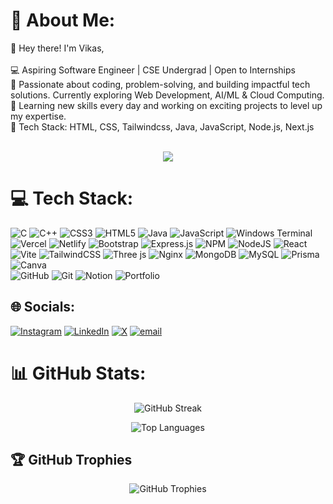 # 💫 About Me:
👋 Hey there! I'm Vikas,<br><br>💻 Aspiring Software Engineer | CSE Undergrad | Open to Internships<br>🚀 Passionate about coding, problem-solving, and building impactful tech solutions. Currently exploring Web Development, AI/ML & Cloud Computing.<br>🌱 Learning new skills every day and working on exciting projects to level up my expertise.<br>📌 Tech Stack: HTML, CSS, Tailwindcss, Java, JavaScript, Node.js, Next.js <br><br>

<p align="center">
  <img src="https://quotes-github-readme.vercel.app/api?type=horizontal&theme=radical" />
</p>

# 💻 Tech Stack:
![C](https://img.shields.io/badge/c-%2300599C.svg?style=for-the-badge&logo=c&logoColor=white) 
![C++](https://img.shields.io/badge/c++-%2300599C.svg?style=for-the-badge&logo=c%2B%2B&logoColor=white) 
![CSS3](https://img.shields.io/badge/css3-%231572B6.svg?style=for-the-badge&logo=css3&logoColor=white) 
![HTML5](https://img.shields.io/badge/html5-%23E34F26.svg?style=for-the-badge&logo=html5&logoColor=white) 
![Java](https://img.shields.io/badge/java-%23ED8B00.svg?style=for-the-badge&logo=openjdk&logoColor=white) 
![JavaScript](https://img.shields.io/badge/javascript-%23323330.svg?style=for-the-badge&logo=javascript&logoColor=%23F7DF1E) 
![Windows Terminal](https://img.shields.io/badge/Windows%20Terminal-%234D4D4D.svg?style=for-the-badge&logo=windows-terminal&logoColor=white) 
![Vercel](https://img.shields.io/badge/vercel-%23000000.svg?style=for-the-badge&logo=vercel&logoColor=white) 
![Netlify](https://img.shields.io/badge/netlify-%23000000.svg?style=for-the-badge&logo=netlify&logoColor=#00C7B7) 
![Bootstrap](https://img.shields.io/badge/bootstrap-%238511FA.svg?style=for-the-badge&logo=bootstrap&logoColor=white) 
![Express.js](https://img.shields.io/badge/express.js-%23404d59.svg?style=for-the-badge&logo=express&logoColor=%2361DAFB) 
![NPM](https://img.shields.io/badge/NPM-%23CB3837.svg?style=for-the-badge&logo=npm&logoColor=white) 
![NodeJS](https://img.shields.io/badge/node.js-6DA55F?style=for-the-badge&logo=node.js&logoColor=white) 
![React](https://img.shields.io/badge/react-%2320232a.svg?style=for-the-badge&logo=react&logoColor=%2361DAFB) 
![Vite](https://img.shields.io/badge/vite-%23646CFF.svg?style=for-the-badge&logo=vite&logoColor=white) 
![TailwindCSS](https://img.shields.io/badge/tailwindcss-%2338B2AC.svg?style=for-the-badge&logo=tailwind-css&logoColor=white) 
![Three js](https://img.shields.io/badge/threejs-black?style=for-the-badge&logo=three.js&logoColor=white) 
![Nginx](https://img.shields.io/badge/nginx-%23009639.svg?style=for-the-badge&logo=nginx&logoColor=white) 
![MongoDB](https://img.shields.io/badge/MongoDB-%234ea94b.svg?style=for-the-badge&logo=mongodb&logoColor=white) 
![MySQL](https://img.shields.io/badge/mysql-4479A1.svg?style=for-the-badge&logo=mysql&logoColor=white) 
![Prisma](https://img.shields.io/badge/Prisma-3982CE?style=for-the-badge&logo=Prisma&logoColor=white) 
![Canva](https://img.shields.io/badge/Canva-%2300C4CC.svg?style=for-the-badge&logo=Canva&logoColor=white)  
![GitHub](https://img.shields.io/badge/github-%23121011.svg?style=for-the-badge&logo=github&logoColor=white) 
![Git](https://img.shields.io/badge/git-%23F05033.svg?style=for-the-badge&logo=git&logoColor=white) 
![Notion](https://img.shields.io/badge/Notion-%23000000.svg?style=for-the-badge&logo=notion&logoColor=white) 
![Portfolio](https://img.shields.io/badge/Portfolio-%23000000.svg?style=for-the-badge&logo=firefox&logoColor=#FF7139)

## 🌐 Socials:
[![Instagram](https://img.shields.io/badge/Instagram-%23E4405F.svg?logo=Instagram&logoColor=white)](https://instagram.com/sakiv.143) 
[![LinkedIn](https://img.shields.io/badge/LinkedIn-%230077B5.svg?logo=linkedin&logoColor=white)](https://www.linkedin.com/in/vikas-kumar-b761bb227?utm_source=share&utm_campaign=share_via&utm_content=profile&utm_medium=android_app) 
[![X](https://img.shields.io/badge/X-black.svg?logo=X&logoColor=white)](https://x.com/vikaskumar__010) 
[![email](https://img.shields.io/badge/Email-D14836?logo=gmail&logoColor=white)](mailto:vikas.kmr.vk15@gmail.com)

# 📊 GitHub Stats:
<div align="center">

  <img src="https://github-readme-streak-stats.herokuapp.com/?user=sakiv-007&theme=monokai&hide_border=false" alt="GitHub Streak" /><br/>

  <img src="https://github-readme-stats.vercel.app/api/top-langs/?username=sakiv-007&theme=monokai&hide_border=false&include_all_commits=false&count_private=false&layout=compact" alt="Top Languages" /><br/>

</div>

## 🏆 GitHub Trophies
<div align="center">
  <img src="https://github-profile-trophy.vercel.app/?username=sakiv-007&theme=radical&no-frame=true&no-bg=false&margin-w=4" alt="GitHub Trophies" />
</div>

<!-- Proudly created with GPRM ( https://gprm.itsvg.in ) -->
